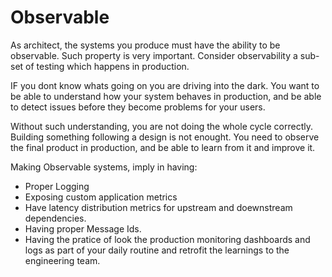 # Observable

As architect, the systems you produce must have the ability to be observable. Such property is very important. Consider observability a sub-set of testing which happens in production. 

IF you dont know whats going on you are driving into the dark. You want to be able to understand how your system behaves in production, and be able to detect issues before they become problems for your users.

Without such understanding, you are not doing the whole cycle correctly. Building something following a design is not enought. You need to observe the final product in production, and be able to learn from it and improve it.

Making Observable systems, imply in having:
* Proper Logging
* Exposing custom application metrics
* Have latency distribution metrics for upstream and doewnstream dependencies.
* Having proper Message Ids.
* Having the pratice of look the production monitoring dashboards and logs as part of your daily routine and retrofit the learnings to the engineering team.